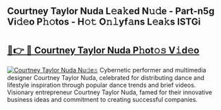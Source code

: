 ## Courtney Taylor Nuda L𝚎a𝚔ed N𝚞𝚍e - Part-n5g Vi𝚍𝚎o P𝚑𝚘tos - H𝚘𝚝 O𝚗𝚕yf𝚊ns L𝚎a𝚔s ISTGi

# <h2><a href="http://kf3jw8.oniu.top/?m=Courtney+Taylor+Nuda">🔗👉 🔴 Courtney Taylor Nuda P𝚑ot𝚘𝚜 V𝚒d𝚎o</a></h2>

[![Courtney Taylor Nuda Nu𝚍e𝚜](https://i.imgur.com/0qMVB7G.gif)](http://kf3jw8.oniu.top/?m=Courtney+Taylor+Nuda)
Cybernetic performer and multimedia designer Courtney Taylor Nuda, celebrated for distributing dance and lifestyle inspiration through popular dance trends and brief videos. Visionary entrepreneur Courtney Taylor Nuda, famed for their innovative business ideas and commitment to creating successful companies.  

